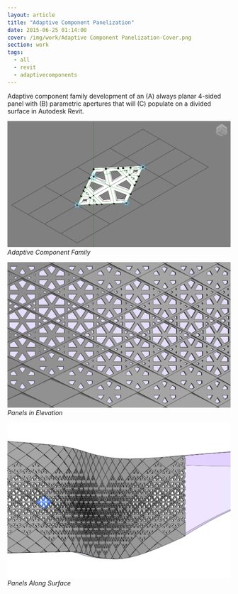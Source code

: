 ```yaml
---
layout: article
title: "Adaptive Component Panelization"
date: 2015-06-25 01:14:00
cover: /img/work/Adaptive Component Panelization-Cover.png
section: work
tags:
  - all
  - revit
  - adaptivecomponents
---
```


Adaptive component family development of an (A) always planar 4-sided panel with (B) parametric apertures that will (C) populate on a divided surface in Autodesk Revit.

<!--more-->

![Adaptive Component Panelization](/img/work/Adaptive-Component-Panelization-001.png)
*Adaptive Component Family*

![Adaptive Component Panelization](/img/work/Adaptive-Component-Panelization-002.png)
*Panels in Elevation*

![Adaptive Component Panelization](/img/work/Adaptive-Component-Panelization-003.png)
*Panels Along Surface*
